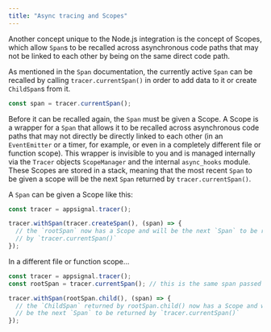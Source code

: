 ```yaml
---
title: "Async tracing and Scopes"
---
```


Another concept unique to the Node.js integration is the concept of Scopes, which allow `Span`s to be recalled across asynchronous code paths that may not be linked to each other by being on the same direct code path.

As mentioned in the `Span` documentation, the currently active `Span` can be recalled by calling `tracer.currentSpan()` in order to add data to it or create `ChildSpan`s from it.

```js
const span = tracer.currentSpan();
```

Before it can be recalled again, the `Span` must be given a Scope. A Scope is a wrapper for a `Span` that allows it to be recalled across asynchronous code paths that may not directly be directly linked to each other (in an `EventEmitter` or a timer, for example, or even in a completely different file or function scope). This wrapper is invisible to you and is managed internally via the `Tracer` objects `ScopeManager` and the internal `async_hooks` module. These Scopes are stored in a stack, meaning that the most recent `Span` to be given a scope will be the next `Span` returned by `tracer.currentSpan()`.

A `Span` can be given a Scope like this:

```js
const tracer = appsignal.tracer();

tracer.withSpan(tracer.createSpan(), (span) => {
  // the `rootSpan` now has a Scope and will be the next `Span` to be returned
  // by `tracer.currentSpan()`
});
```

In a different file or function scope...

```js
const tracer = appsignal.tracer();
const rootSpan = tracer.currentSpan(); // this is the same span passed to `withSpan` above!

tracer.withSpan(rootSpan.child(), (span) => {
  // the `ChildSpan` returned by rootSpan.child() now has a Scope and will
  // be the next `Span` to be returned by `tracer.currentSpan()`
});
```
